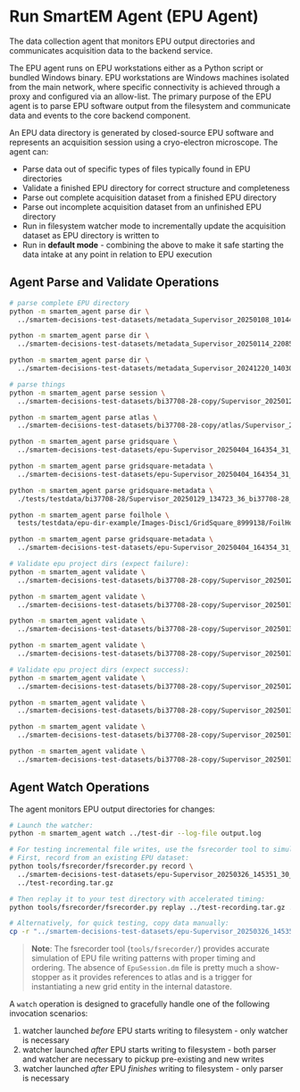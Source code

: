 # Run SmartEM Agent (EPU Agent)

The data collection agent that monitors EPU output directories and communicates acquisition data to the backend service.

The EPU agent runs on EPU workstations either as a Python script or bundled Windows binary. EPU workstations are
Windows machines isolated from the main network, where specific connectivity is achieved through a proxy and
configured via an allow-list. The primary purpose of the EPU agent is to parse EPU software output from the
filesystem and communicate data and events to the core backend component.

An EPU data directory is generated by closed-source EPU software and represents an acquisition session using a
cryo-electron microscope. The agent can:

- Parse data out of specific types of files typically found in EPU directories
- Validate a finished EPU directory for correct structure and completeness
- Parse out complete acquisition dataset from a finished EPU directory
- Parse out incomplete acquisition dataset from an unfinished EPU directory
- Run in filesystem watcher mode to incrementally update the acquisition dataset as EPU directory is written to
- Run in **default mode** - combining the above to make it safe starting the data intake at any point in relation
  to EPU execution

## Agent Parse and Validate Operations

```bash
# parse complete EPU directory
python -m smartem_agent parse dir \
  ../smartem-decisions-test-datasets/metadata_Supervisor_20250108_101446_62_cm40593-1_EPU

python -m smartem_agent parse dir \
  ../smartem-decisions-test-datasets/metadata_Supervisor_20250114_220855_23_epuBSAd20_GrOxDDM

python -m smartem_agent parse dir \
  ../smartem-decisions-test-datasets/metadata_Supervisor_20241220_140307_72_et2_gangshun

# parse things
python -m smartem_agent parse session \
  ../smartem-decisions-test-datasets/bi37708-28-copy/Supervisor_20250129_134723_36_bi37708-28_grid7_EPU/EpuSession.dm

python -m smartem_agent parse atlas \
  ../smartem-decisions-test-datasets/bi37708-28-copy/atlas/Supervisor_20250129_111544_bi37708-28_atlas/Atlas/Atlas.dm

python -m smartem_agent parse gridsquare \
  ../smartem-decisions-test-datasets/epu-Supervisor_20250404_164354_31_EPU_nr27313-442/metadata_Supervisor_20250404_164354_31_EPU_nr27313-442/Images-Disc1/GridSquare_3568837/GridSquare_20250404_171012.xml

python -m smartem_agent parse gridsquare-metadata \
  ../smartem-decisions-test-datasets/epu-Supervisor_20250404_164354_31_EPU_nr27313-442/metadata_Supervisor_20250404_164354_31_EPU_nr27313-442/Metadata/GridSquare_3568837.dm

python -m smartem_agent parse gridsquare-metadata \
  ./tests/testdata/bi37708-28/Supervisor_20250129_134723_36_bi37708-28_grid7_EPU/Metadata/GridSquare_29273435.dm

python -m smartem_agent parse foilhole \
  tests/testdata/epu-dir-example/Images-Disc1/GridSquare_8999138/FoilHoles/FoilHole_9015889_20250108_154725.xml

python -m smartem_agent parse gridsquare-metadata \
  ../smartem-decisions-test-datasets/epu-Supervisor_20250404_164354_31_EPU_nr27313-442/metadata_Supervisor_20250404_164354_31_EPU_nr27313-442/Images-Disc1/GridSquare_3568837/Data/FoilHole_3595930_Data_3590445_56_20250405_084025.xml

# Validate epu project dirs (expect failure):
python -m smartem_agent validate \
  ../smartem-decisions-test-datasets/bi37708-28-copy/Supervisor_20250129_114842_73_bi37708-28_grid7_EPU

python -m smartem_agent validate \
  ../smartem-decisions-test-datasets/bi37708-28-copy/Supervisor_20250130_105058_11

python -m smartem_agent validate \
  ../smartem-decisions-test-datasets/bi37708-28-copy/Supervisor_20250130_145409_68

python -m smartem_agent validate \
  ../smartem-decisions-test-datasets/bi37708-28-copy/Supervisor_20250130_150924_1grid3

# Validate epu project dirs (expect success):
python -m smartem_agent validate \
  ../smartem-decisions-test-datasets/bi37708-28-copy/Supervisor_20250129_134723_36_bi37708-28_grid7_EPU

python -m smartem_agent validate \
  ../smartem-decisions-test-datasets/bi37708-28-copy/Supervisor_20250130_133418_68apoferritin

python -m smartem_agent validate \
  ../smartem-decisions-test-datasets/bi37708-28-copy/Supervisor_20250130_143856_44Practice

python -m smartem_agent validate \
  ../smartem-decisions-test-datasets/bi37708-28-copy/Supervisor_20250130_145409_68practice2
```

## Agent Watch Operations

The agent monitors EPU output directories for changes:

```bash
# Launch the watcher:
python -m smartem_agent watch ../test-dir --log-file output.log

# For testing incremental file writes, use the fsrecorder tool to simulate EPU behavior:
# First, record from an existing EPU dataset:
python tools/fsrecorder/fsrecorder.py record \
  ../smartem-decisions-test-datasets/epu-Supervisor_20250326_145351_30_nt33824-10_grid2_1in5dil \
  ../test-recording.tar.gz

# Then replay it to your test directory with accelerated timing:
python tools/fsrecorder/fsrecorder.py replay ../test-recording.tar.gz ../test-dir --fast

# Alternatively, for quick testing, copy data manually:
cp -r "../smartem-decisions-test-datasets/epu-Supervisor_20250326_145351_30_nt33824-10_grid2_1in5dil/"* ../test-dir/
```

> **Note**: The fsrecorder tool (`tools/fsrecorder/`) provides accurate simulation of EPU file writing patterns
> with proper timing and ordering.
> The absence of `EpuSession.dm` file is pretty much a show-stopper as it provides references to atlas and is a trigger
> for instantiating a new grid entity in the internal datastore.

A `watch` operation is designed to gracefully handle one of the following invocation scenarios:

1. watcher launched _before_ EPU starts writing to filesystem - only watcher is necessary
2. watcher launched _after_ EPU starts writing to filesystem - both parser and watcher are
   necessary to pickup pre-existing and new writes
3. watcher launched _after_ EPU _finishes_ writing to filesystem - only parser is necessary
